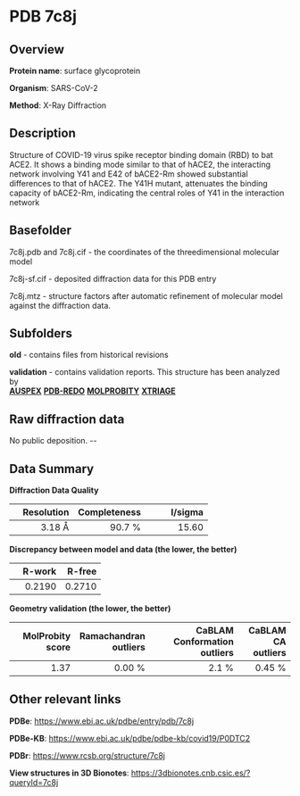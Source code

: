 # PDB 7c8j

## Overview

**Protein name**: surface glycoprotein

**Organism**: SARS-CoV-2

**Method**: X-Ray Diffraction

## Description

Structure of COVID-19 virus spike receptor binding domain (RBD) to bat ACE2. It shows a binding mode similar to that of hACE2, the interacting network involving Y41 and E42 of bACE2-Rm showed substantial differences to that of hACE2. The Y41H mutant, attenuates the binding capacity of bACE2-Rm, indicating the central roles of Y41 in the interaction network

## Basefolder

7c8j.pdb and 7c8j.cif - the coordinates of the threedimensional molecular model

7c8j-sf.cif - deposited diffraction data for this PDB entry

7c8j.mtz - structure factors after automatic refinement of molecular model against the diffraction data.

## Subfolders



**old** - contains files from historical revisions

**validation** - contains validation reports. This structure has been analyzed by <br>[**AUSPEX**](https://github.com/thorn-lab/coronavirus_structural_task_force/tree/master/pdb/surface_glycoprotein/SARS-CoV-2/7c8j/validation/auspex) [**PDB-REDO**](https://github.com/thorn-lab/coronavirus_structural_task_force/tree/master/pdb/surface_glycoprotein/SARS-CoV-2/7c8j/validation/pdb-redo) [**MOLPROBITY**](https://github.com/thorn-lab/coronavirus_structural_task_force/tree/master/pdb/surface_glycoprotein/SARS-CoV-2/7c8j/validation/molprobity) [**XTRIAGE**](https://github.com/thorn-lab/coronavirus_structural_task_force/blob/master/pdb/surface_glycoprotein/SARS-CoV-2/7c8j/validation/Xtriage_output.log)   



## Raw diffraction data

No public deposition. --<br> 

## Data Summary
**Diffraction Data Quality**

|   | Resolution | Completeness| I/sigma |
|---|-------------:|----------------:|--------------:|
|   |3.18 Å|90.7  %|<img width=50/>15.60|

**Discrepancy between model and data (the lower, the better)**

|   | **R-work**| **R-free**   
|---|-------------:|----------------:|           
||  0.2190|  0.2710|

**Geometry validation (the lower, the better)**

|   |**MolProbity<br>score**| **Ramachandran<br>outliers** | **CaBLAM<br>Conformation outliers** | **CaBLAM<br>CA outliers** |
|---|-------------:|----------------:|----------------:|----------------:|
||  1.37|  0.00 %|2.1 %|0.45 %|

 

 



## Other relevant links 
**PDBe**:  https://www.ebi.ac.uk/pdbe/entry/pdb/7c8j

**PDBe-KB**: https://www.ebi.ac.uk/pdbe/pdbe-kb/covid19/P0DTC2 
 
**PDBr**: https://www.rcsb.org/structure/7c8j 

**View structures in 3D Bionotes**: https://3dbionotes.cnb.csic.es/?queryId=7c8j

